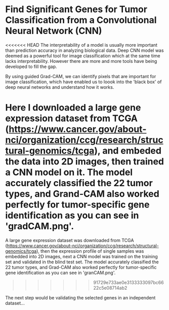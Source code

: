 # Find Significant Genes for Tumor Classification from a Convolutional Neural Network (CNN)

<<<<<<< HEAD
The interpretability of a model is usually more important than prediction accuracy in analyzing biological data. Deep CNN model was deemed as a powerful tool for image classification which at the same time lacks interpretability. However there are more and more tools have being developed to fill the gap.

By using guided Grad-CAM, we can identify pixels that are important for image classification, which have enabled us to loook into the 'black box' of deep neural networks and understand how it works. 

Here I downloaded a large gene expression dataset from TCGA (https://www.cancer.gov/about-nci/organization/ccg/research/structural-genomics/tcga), and embeded the data into 2D images, then trained a CNN model on it. The model accurately classified the 22 tumor types, and Grand-CAM also worked perfectly for tumor-specific gene identification as you can see in 'gradCAM.png'.
=======
A large gene expression dataset was downloaded from TCGA (https://www.cancer.gov/about-nci/organization/ccg/research/structural-genomics/tcga), then the expression profile of single samples was embedded into 2D images, next a CNN model was trained on the training set and validated in the blind test set. The model accurately classified the 22 tumor types, and Grad-CAM also worked perfectly for tumor-specific gene identification as you can see in 'granCAM.png'.
>>>>>>> 91729e733ae0e3133333097bc6622c5e08714ab2

The next step would be validating the selected genes in an independent dataset... 
